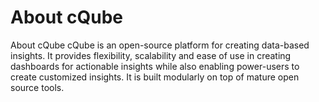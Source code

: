 # About cQube

About cQube cQube is an open-source platform for creating data-based insights. It provides flexibility, scalability and ease of use in creating dashboards for actionable insights while also enabling power-users to create customized insights. It is built modularly on top of mature open source tools.

